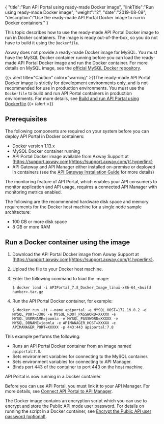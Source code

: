 {
    "title":"Run API Portal using ready-made Docker image",
    "linkTitle":"Run using ready-made Docker image",
    "weight":"2",
    "date":"2019-08-09",
    "description":"Use the ready-made API Portal Docker image to run in Docker containers."
}

This topic describes how to use the ready-made API Portal Docker image to run in Docker containers. The image is ready out-of-the-box, so you do not have to build it using the `Dockerfile`.

Axway does not provide a ready-made Docker image for MySQL. You must have the MySQL Docker container running before you can load the ready-made API Portal Docker image and run the Docker container. For more details on MySQL image, see the [official MySQL Docker repository](https://hub.docker.com/_/mysql/).

{{< alert title="Caution" color="warning" >}}The ready-made API Portal Docker image is strictly for development environments only, and is not recommended for use in production environments. You must use the `Dockerfile` to build and run API Portal containers in production environments. For more details, see [Build and run API Portal using Dockerfile](/docs/apim_installation/apiportal_docker/docker_portal_deploy/).{{< /alert >}}

## Prerequisites

The following components are required on your system before you can deploy API Portal in Docker containers:

- Docker version 1.13.x
- MySQL Docker container running
- API Portal Docker image available from Axway Support at [https://support.axway.com](https://support.axway.com/){.hyperlink}
- API Gateway and API Manager either installed on-premise or deployed in containers (see the [API Gateway Installation Guide](/bundle/APIGateway_77_InstallationGuide_allOS_en_HTML5/) for more details)

The monitoring feature of API Portal, which enables your API consumers to monitor application and API usage, requires a connected API Manager with monitoring metrics enabled.

The following are the recommended hardware disk space and memory requirements for the Docker host machine for a single node sample architecture:

- 100 GB or more disk space
- 8 GB or more RAM

## Run a Docker container using the image

1. Download the API Portal Docker image from Axway Support at [https://support.axway.com](https://support.axway.com/){.hyperlink}.
2. Upload the file to your Docker host machine.
3. Enter the following command to load the image:

    `$ docker load -i APIPortal_7.8_Docker_Image_linux-x86-64_<build number>.tar.gz`

4. Run the API Portal Docker container, for example:

    ```
    $ docker run -it --name apiportal -e MYSQL_HOST=172.19.0.2 -e MYSQL_PORT=3306 -e MYSQL_ROOT_PASSWORD=XXXXX -e MYSQL_USERNAME=joomla -e MYSQL_PASSWORD=XXXXX -e MYSQL_DBNAME=joomla -e APIMANAGER_HOST=XXXXX -e APIMANAGER_PORT=XXXXX -p 443:443 apiportal:7.8
    ```

This example performs the following:

- Runs an API Portal Docker container from an image named `apiportal`:`7.8`.
- Sets environment variables for connecting to the MySQL container.
- Sets environment variables for connecting to API Manager.
- Binds port 443 of the container to port 443 on the host machine.

API Portal is now running in a Docker container.

Before you can use API Portal, you must link it to your API Manager. For more details, see [Connect API Portal to API Manager](../../../APIPortalInstallGuideTopics/connect_to_apimgr.htm).

The Docker image contains an encryption script which you can use to encrypt and store the Public API mode user password. For details on running the script in a Docker container, see [Encrypt the Public API user password (optional)](/docs/apim_installation/apiportal_docker/docker_portal_deploy/#encrypt-the-public-api-user-password-optional).

